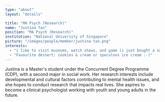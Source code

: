 ```yaml
---
type: "about"
layout: "details"

title: "MA Psych (Research)"
name: "Justina Tan"
position: "MA Psych (Research)"
institution: "National University of Singapore"
picture: "/images/people/member/justina-tan.png"
interests:
  - "i like to visit museums, watch shows, and game (i just bought a switch!!!!)"
  - "Favourite dessert: cookies & cream or speculoos ice cream :-)"
---
```


Justina is a Master's student under the Concurrent Degree Programme (CDP), with a second major in social work. Her research interests include developmental and cultural factors contributing to mental health issues, and she hopes to conduct research that impacts real lives. She aspires to become a clinical psychologist working with youth and young adults in the future.
